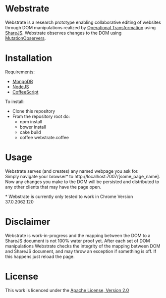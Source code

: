 Webstrate
=========

Webstrate is a research prototype enabling collaborative editing of websites through DOM manipulations realized by [Operational Transformation](http://en.wikipedia.org/wiki/Operational_transformation) using [ShareJS](https://github.com/share/ShareJS). Webstrate observes changes to the DOM using [MutationObservers](https://developer.mozilla.org/en/docs/Web/API/MutationObserver).

Installation
============
Requirements:
 * [MongoDB](http://www.mongodb.org)
 * [NodeJS](http://nodejs.org)
 * [CoffeeScript](http://coffeescript.org)

To install:
 * Clone this repository
 * From the repository root do:
    * npm install
    * bower install
    * cake build
    * coffee webstrate.coffee

Usage
=====
Webstrate serves (and creates) any named webpage you ask for.<br>
Simply navigate your browser* to http://localhost:7007/[some_page_name].<br>
Now any changes you make to the DOM will be persisted and distributed to any other clients that may have the page open.

\* Webstrate is currently only tested to work in Chrome Version 37.0.2062.120

Disclaimer
==========
Webstrate is work-in-progress and the mapping between the DOM to a ShareJS document is not 100% water proof yet.
After each set of DOM manipulations Webstrate checks the integrity of the mapping between DOM and ShareJS document, and may throw an exception if something is off. If this happens just reload the page.

License
=======

This work is licenced under the [Apache License, Version 2.0](http://www.apache.org/licenses/LICENSE-2.0)
